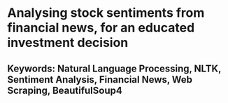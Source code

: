 # Analysing stock sentiments from financial news, for an educated investment decision
## Keywords: Natural Language Processing, NLTK, Sentiment Analysis, Financial News, Web Scraping, BeautifulSoup4
